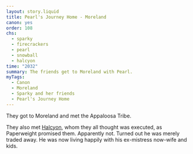 ```yaml
---
layout: story.liquid
title: Pearl's Journey Home - Moreland
canon: yes
order: 108
chs:
  - sparky
  - firecrackers
  - pearl
  - snowball
  - halcyon
time: "2032"
summary: The friends get to Moreland with Pearl.
myTags:
  - Canon
  - Moreland
  - Sparky and her friends
  - Pearl's Journey Home
---
```


They got to Moreland and met the Appaloosa Tribe.

They also met [Halcyon](/characters/halcyon/), whom they all thought was executed, as Paperweight promised them. Apparently not. Turned out he was merely traded away. He was now living happily with his ex-mistress now-wife and kids.
